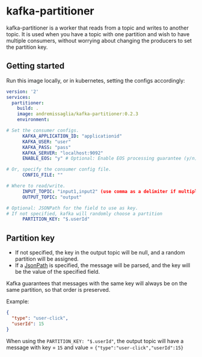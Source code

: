 # kafka-partitioner

kafka-partitioner is a worker that reads from a topic and writes to another topic. 
It is used when you have a topic with one partition and wish to have multiple consumers, without worrying about changing
the producers to set the partition key.


## Getting started
Run this image locally, or in kubernetes, setting the configs accordingly:

```yaml
version: '2'
services:
  partitioner:
    build: .
    image: andremissaglia/kafka-partitioner:0.2.3
    environment:

# Set the consumer configs.
      KAFKA_APPLICATION_ID: "applicationid"
      KAFKA_USER: "user"
      KAFKA_PASS: "pass"
      KAFKA_SERVER: "localhost:9092"
      ENABLE_EOS: "y" # Optional: Enable EOS processing guarantee (y/n)

# Or, specify the consumer config file.
      CONFIG_FILE: ""

# Where to read/write.
      INPUT_TOPIC: "input1,input2" (use comma as a delimiter if multiple topics)
      OUTPUT_TOPIC: "output"

# Optional: JSONPath for the field to use as key.
# If not specified, kafka will randomly choose a partition
      PARTITION_KEY: "$.userId"
```

## Partition key
* If not specified, the key in the output topic will be null, and a random partition will be assigned.
* If a [JsonPath](https://github.com/json-path/JsonPath) is specified, the message will be parsed, and the key will be 
the value of the specified field. 

Kafka guarantees that messages with the same key will always be on the same partition, so that order is preserved. 

Example:

```json
{
  "type": "user-click",
  "userId": 15
}
```

When using the `PARTITION_KEY: "$.userId"`, the output topic will have a message with key = `15` and value = `{"type":"user-click","userId":15}`